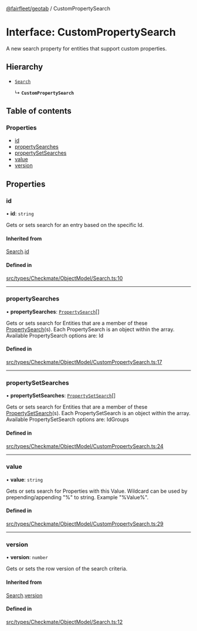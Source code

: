 [@fairfleet/geotab](../README.md) / CustomPropertySearch

# Interface: CustomPropertySearch

A new search property for entities that support custom properties.

## Hierarchy

- [`Search`](Search.md)

  ↳ **`CustomPropertySearch`**

## Table of contents

### Properties

- [id](CustomPropertySearch.md#id)
- [propertySearches](CustomPropertySearch.md#propertysearches)
- [propertySetSearches](CustomPropertySearch.md#propertysetsearches)
- [value](CustomPropertySearch.md#value)
- [version](CustomPropertySearch.md#version)

## Properties

### id

• **id**: `string`

Gets or sets search for an entry based on the specific Id.

#### Inherited from

[Search](Search.md).[id](Search.md#id)

#### Defined in

[src/types/Checkmate/ObjectModel/Search.ts:10](https://github.com/fairfleet/geotab/blob/ff38bfc/src/types/Checkmate/ObjectModel/Search.ts#L10)

___

### propertySearches

• **propertySearches**: [`PropertySearch`](PropertySearch.md)[]

Gets or sets search for Entities that are a member of these [PropertySearch](PropertySearch.md)(s). Each PropertySearch is an object within the array.
 Available
 PropertySearch options are:
 <list><item><description>Id</description></item></list>

#### Defined in

[src/types/Checkmate/ObjectModel/CustomPropertySearch.ts:17](https://github.com/fairfleet/geotab/blob/ff38bfc/src/types/Checkmate/ObjectModel/CustomPropertySearch.ts#L17)

___

### propertySetSearches

• **propertySetSearches**: [`PropertySetSearch`](PropertySetSearch.md)[]

Gets or sets search for Entities that are a member of these [PropertySetSearch](PropertySetSearch.md)(s). Each PropertySetSearch is an object within the array.
 Available
 PropertySetSearch options are:
 <list><item><description>Id</description></item><item><description>Groups</description></item></list>

#### Defined in

[src/types/Checkmate/ObjectModel/CustomPropertySearch.ts:24](https://github.com/fairfleet/geotab/blob/ff38bfc/src/types/Checkmate/ObjectModel/CustomPropertySearch.ts#L24)

___

### value

• **value**: `string`

Gets or sets search for Properties with this Value. Wildcard can be used by prepending/appending "%" to string. Example
 "%Value%".

#### Defined in

[src/types/Checkmate/ObjectModel/CustomPropertySearch.ts:29](https://github.com/fairfleet/geotab/blob/ff38bfc/src/types/Checkmate/ObjectModel/CustomPropertySearch.ts#L29)

___

### version

• **version**: `number`

Gets or sets the row version of the search criteria.

#### Inherited from

[Search](Search.md).[version](Search.md#version)

#### Defined in

[src/types/Checkmate/ObjectModel/Search.ts:12](https://github.com/fairfleet/geotab/blob/ff38bfc/src/types/Checkmate/ObjectModel/Search.ts#L12)
